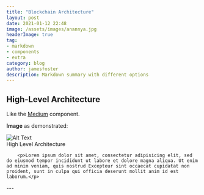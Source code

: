 ```yaml
---
title: "Blockchain Architecture"
layout: post
date: 2021-01-12 22:48
image: /assets/images/anannya.jpg
headerImage: true
tag:
- markdown
- components
- extra
category: blog
author: jamesfoster
description: Markdown summary with different options
---
```


## High-Level Architecture

Like the [Medium](https://medium.com/) component.

**Image** as demonstrated:

<div class="architecture">
    <div class="bottom">
        <img class="image" src="https://anannyanzca.github.io/assets/images/blockchain_ref_ea.jpg" alt="Alt Text">
        <figcaption class="caption">High Level Architecture</figcaption>
    </div>

        <p>Lorem ipsum dolor sit amet, consectetur adipisicing elit, sed do eiusmod tempor incididunt ut labore et dolore magna aliqua. Ut enim ad minim veniam, quis nostrud Excepteur sint occaecat cupidatat non proident, sunt in culpa qui officia deserunt mollit anim id est laborum.</p>
   
</div>
---

